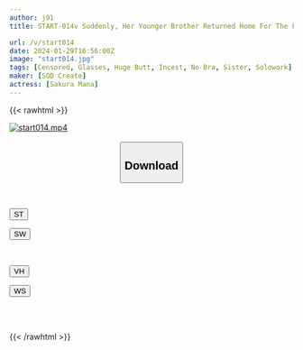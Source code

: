 ```yaml
---
author: j91
title: START-014v Suddenly, Her Younger Brother Returned Home For The First Time In Several Years. I Was Still Living At Home With My Parents, And Even Though I Was In My 30s, I Was Still A Housekeeper (Neet) And Felt Embarrassed. Neet, A Mourning Woman In Her Early Years, Older Sister With A Hidden Erotic Butt (30) Mana Sakura [AV Debut 12th Anniversary Commemorative Bonus Video Included]

url: /v/start014
date: 2024-01-29T16:56:00Z
image: "start014.jpg"
tags: [Censored, Glasses, Huge Butt, Incest, No Bra, Sister, Solowork]
maker: [SOD Create]
actress: [Sakura Mana]
---
```



{{< rawhtml >}}

<div class="video" data-videoid="vz7B8kQM64S430X">
    <a href="javascript:;">
        <img src="/v/start014/start014.jpg" width="WIDTH" height="HEIGHT" alt="start014.mp4" loading="lazy">
    </a>
</div>

<script type="text/javascript" src="https://j91.asia/asset/on-demand-st.js"></script>

<br>
  <link rel="stylesheet" href="https://j91.asia/asset/bs5.css">
  
  <center>
  <button class="btn btn-primary" type="button" data-bs-toggle="collapse" data-bs-target=".multi-collapse" aria-expanded="false" aria-controls="multiCollapseExample1 multiCollapseExample2"><h2>Download</h2></button></center>
</p>
<div class="row">
  <div class="col">
    <div class="collapse multi-collapse" id="multiCollapseExample1">
      <div class="card card-body">
	      	      <br>
<div class="buttons">  
<p><a href="https://streamtape.to/v/vz7B8kQM64S430X" target="_blank"><button class="btn-hover color-3"><i class="fa fa-download"></i> ST</button></a></p>
<p><a href="https://flaswish.com/9ixt4z55zwy6" target="_blank"><button class="btn-hover color-2"><i class="fa fa-download"></i> SW</button></a></p></div>
    </div>
  </div>
</div>
  <div class="col">
    <div class="collapse multi-collapse" id="multiCollapseExample2">
      <div class="card card-body">
	      <br>
<div class="buttons">
<p><a href="https://vidhidepro.com/f/mi2o1l64wl89" target="_blank"><button class="btn-hover color-9"><i class="fa fa-download"></i> VH</button></a></p>
<p><a href="https://wolfstream.tv/hdt8amqwav40" target="_blank"><button class="btn-hover color-8"><i class="fa fa-download"></i> WS</button></a></p></div>
<br><br>
      </div>
    </div>
  </div>
</div>

{{< /rawhtml >}}